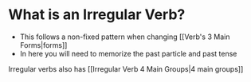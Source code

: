 # What is an Irregular Verb?
- This follows a non-fixed pattern when changing [[Verb's 3 Main Forms|forms]]
- In here you will need to memorize the past particle and past tense


Irregular verbs also has [[Irregular Verb 4 Main Groups|4 main groups]]



